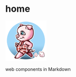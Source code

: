 # home

![](logo.png)

<div>web components in Markdown</div>
<my-img src='/home/logo.png'></my-img>
